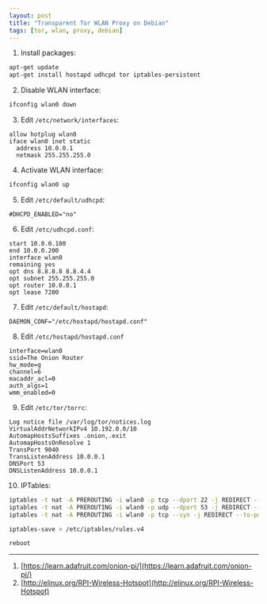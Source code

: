 ```yaml
---
layout: post
title: "Transparent Tor WLAN Proxy on Debian"
tags: [tor, wlan, proxy, debian]
---
```


1. Install packages:
```bash
apt-get update
apt-get install hostapd udhcpd tor iptables-persistent
```

2. Disable WLAN interface:
```bash
ifconfig wlan0 down
```

3. Edit `/etc/network/interfaces`:
```
allow hotplug wlan0
iface wlan0 inet static
  address 10.0.0.1
  netmask 255.255.255.0
```

4. Activate WLAN interface:
```bash
ifconfig wlan0 up
```

5. Edit `/etc/default/udhcpd`:
```
#DHCPD_ENABLED="no"
```

6. Edit `/etc/udhcpd.conf`:
```
start 10.0.0.100
end 10.0.0.200
interface wlan0
remaining yes
opt dns 8.8.8.8 8.8.4.4
opt subnet 255.255.255.0
opt router 10.0.0.1
opt lease 7200
```

7. Edit `/etc/default/hostapd`:
```
DAEMON_CONF="/etc/hostapd/hostapd.conf"
```

8. Edit `/etc/hostapd/hostapd.conf`
```
interface=wlan0
ssid=The Onion Router
hw_mode=g
channel=6
macaddr_acl=0
auth_algs=1
wmm_enabled=0
```

9. Edit `/etc/tor/torrc`:
```
Log notice file /var/log/tor/notices.log
VirtualAddrNetworkIPv4 10.192.0.0/10
AutomapHostsSuffixes .onion,.exit
AutomapHostsOnResolve 1
TransPort 9040
TransListenAddress 10.0.0.1
DNSPort 53
DNSListenAddress 10.0.0.1
```

10. IPTables:

```bash
iptables -t nat -A PREROUTING -i wlan0 -p tcp --dport 22 -j REDIRECT --to-ports 22
iptables -t nat -A PREROUTING -i wlan0 -p udp --dport 53 -j REDIRECT --to-ports 53
iptables -t nat -A PREROUTING -i wlan0 -p tcp --syn -j REDIRECT --to-ports 9040

iptables-save > /etc/iptables/rules.v4
```

```bash
reboot
```

---
1. [https://learn.adafruit.com/onion-pi/](https://learn.adafruit.com/onion-pi/)
2. [http://elinux.org/RPI-Wireless-Hotspot](http://elinux.org/RPI-Wireless-Hotspot)

